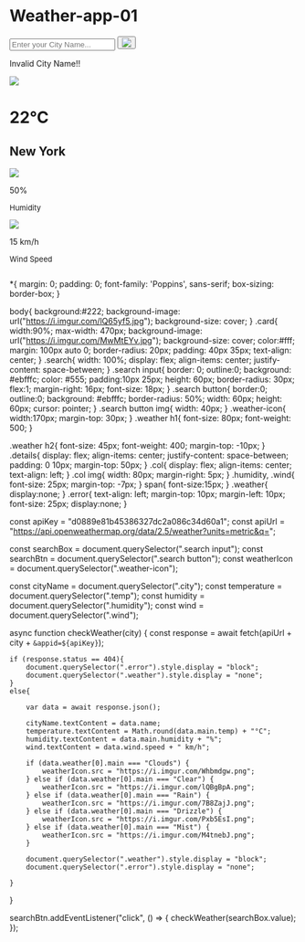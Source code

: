 # Weather-app-01

<!DOCTYPE html>
<html lang="en">
<head>
    <meta charset="UTF-8">
    <meta name="viewport" content="width=device-width, initial-scale=1.0">
    <title>Weather app</title>
    <link rel="stylesheet" href="weather-app.css" />
    <link rel="stylesheet" href="https://stackpath.bootstrapcdn.com/bootstrap/4.5.2/css/bootstrap.min.css" integrity="sha384-JcKb8q3iqJ61gNV9KGb8thSsNjpSL0n8PARn9HuZOnIxN0hoP+VmmDGMN5t9UJ0Z" crossorigin="anonymous" />
</head>
<body>
    <div class="column">
        <div class="row">
            <div class="card">
                <div class="search">
                    <input type="text" placeholder="Enter your City Name..." spellcheck="false">
                    <button><img src= "https://i.imgur.com/YSXvVQ3.png"></button>
                </div>
                <div class="error">
                    <p>Invalid City Name!!</p>
                </div>
                <div class="weather">
                    <img src="https://i.imgur.com/7B8ZajJ.png" class="weather-icon">
                    <h1 class="temp">22°C</h1>
                    <h2 class="city">New York</h2>
                    <div class="details">
                        <div class="col">
                            <img src="https://i.imgur.com/M2KO9rP.png" >
                            <div>
                                <p class="humidity">50<span>%</span></p>
                                <p style="font-size:13px">Humidity</p>
                            </div>
                        </div>
                        <div class="col">
                            <img src="https://i.imgur.com/VJa0sBr.png" >
                            <div>
                                <p class="wind">15 <span>km/h</span></p>
                                <p style="font-size:13px">Wind Speed</p>
                            </div>
                        </div>
                    </div>
                </div>
            </div>
        </div>
    </div>
   <script src="weather-app.js"></script>
</body>
</html>



*{
    margin: 0;
    padding: 0;
    font-family: 'Poppins', sans-serif;
    box-sizing: border-box;
}

body{
    background:#222;
    background-image: url("https://i.imgur.com/lQ65yf5.jpg");
    background-size: cover;
}
.card{
    width:90%;
    max-width: 470px;
    background-image: url("https://i.imgur.com/MwMtEYv.jpg");
    background-size: cover;
    color:#fff;
    margin: 100px auto 0;
    border-radius: 20px;
    padding: 40px 35px;
    text-align: center;
}
.search{
    width: 100%;
    display: flex;
    align-items: center;
    justify-content: space-between;
}
.search input{
    border: 0;
    outline:0;
    background: #ebfffc;
    color: #555;
    padding:10px 25px;
    height: 60px;
    border-radius: 30px;
    flex:1;
    margin-right: 16px;
    font-size: 18px;
}
.search button{
    border:0;
    outline:0;
    background: #ebfffc;
    border-radius: 50%;
    width: 60px;
    height: 60px;
    cursor: pointer;
}
.search button img{
    width: 40px;
}
.weather-icon{
    width:170px;
    margin-top: 30px;
}
.weather h1{
    font-size: 80px;
    font-weight: 500;
}

.weather h2{
    font-size: 45px;
    font-weight: 400;
    margin-top: -10px;
}
.details{
    display: flex;
    align-items: center;
    justify-content: space-between;
    padding: 0 10px;
    margin-top: 50px;
}
.col{
    display: flex;
    align-items: center;
    text-align: left;
}
.col img{
    width: 80px;
    margin-right: 5px;
}
.humidity, .wind{
    font-size: 25px;
    margin-top: -7px;
}
span{
    font-size:15px;
}
.weather{
    display:none;
}
.error{
    text-align: left;
    margin-top: 10px;
    margin-left: 10px;
    font-size: 25px;
    display:none;
}



const apiKey = "d0889e81b45386327dc2a086c34d60a1";
const apiUrl = "https://api.openweathermap.org/data/2.5/weather?units=metric&q=";

const searchBox = document.querySelector(".search input");
const searchBtn = document.querySelector(".search button");
const weatherIcon = document.querySelector(".weather-icon");

const cityName = document.querySelector(".city");
const temperature = document.querySelector(".temp");
const humidity = document.querySelector(".humidity");
const wind = document.querySelector(".wind");

async function checkWeather(city) {
    const response = await fetch(apiUrl + city + `&appid=${apiKey}`);

    if (response.status == 404){
        document.querySelector(".error").style.display = "block";
        document.querySelector(".weather").style.display = "none";
    }
    else{

        var data = await response.json();

        cityName.textContent = data.name;
        temperature.textContent = Math.round(data.main.temp) + "°C";
        humidity.textContent = data.main.humidity + "%";
        wind.textContent = data.wind.speed + " km/h";

        if (data.weather[0].main === "Clouds") {
            weatherIcon.src = "https://i.imgur.com/Whbmdgw.png";
        } else if (data.weather[0].main === "Clear") {
            weatherIcon.src = "https://i.imgur.com/lQBgBpA.png";
        } else if (data.weather[0].main === "Rain") {
            weatherIcon.src = "https://i.imgur.com/7B8ZajJ.png";
        } else if (data.weather[0].main === "Drizzle") {
            weatherIcon.src = "https://i.imgur.com/Pxb5EsI.png";
        } else if (data.weather[0].main === "Mist") {
            weatherIcon.src = "https://i.imgur.com/M4tnebJ.png";
        }

        document.querySelector(".weather").style.display = "block";
        document.querySelector(".error").style.display = "none";

    }

    
}

searchBtn.addEventListener("click", () => {
    checkWeather(searchBox.value);
});
